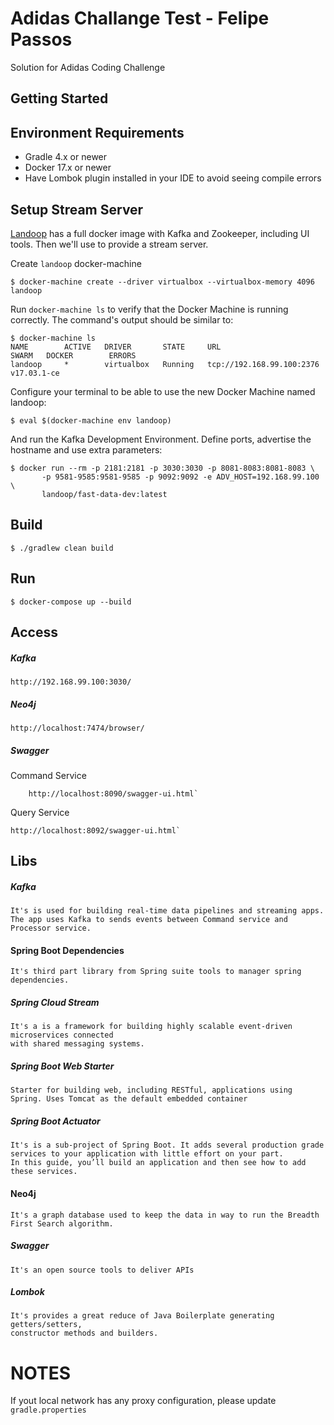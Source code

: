 # Adidas Challange Test - Felipe Passos

Solution for Adidas Coding Challenge

## Getting Started

## Environment Requirements 

* Gradle 4.x or newer
* Docker 17.x or newer
* Have Lombok plugin installed in your IDE to avoid seeing compile errors

## Setup Stream Server

[Landoop](https://github.com/Landoop/fast-data-dev) has a full docker image with Kafka and Zookeeper, including UI tools. Then we'll use to provide a stream server.

Create `landoop` docker-machine

```
$ docker-machine create --driver virtualbox --virtualbox-memory 4096 landoop
```

Run `docker-machine ls` to verify that the Docker Machine is running correctly. The command's output should be similar to:

```
$ docker-machine ls
NAME        ACTIVE   DRIVER       STATE     URL                         SWARM   DOCKER        ERRORS
landoop     *        virtualbox   Running   tcp://192.168.99.100:2376           v17.03.1-ce
```

Configure your terminal to be able to use the new Docker Machine named landoop:

```
$ eval $(docker-machine env landoop)
```

And run the Kafka Development Environment. Define ports, advertise the hostname and use extra parameters:

```
$ docker run --rm -p 2181:2181 -p 3030:3030 -p 8081-8083:8081-8083 \
       -p 9581-9585:9581-9585 -p 9092:9092 -e ADV_HOST=192.168.99.100 \
       landoop/fast-data-dev:latest
```

## Build

```
$ ./gradlew clean build
```

## Run

```
$ docker-compose up --build
```

## Access 

##### Kafka

    http://192.168.99.100:3030/

##### Neo4j

    http://localhost:7474/browser/
    
##### Swagger

Command Service
 
        http://localhost:8090/swagger-ui.html`
    
Query Service
 
    http://localhost:8092/swagger-ui.html`
 
 ## Libs

##### Kafka
    It's is used for building real-time data pipelines and streaming apps. 
    The app uses Kafka to sends events between Command service and Processor service.
#### Spring Boot Dependencies
    It's third part library from Spring suite tools to manager spring dependencies.
##### Spring Cloud Stream
    It's a is a framework for building highly scalable event-driven microservices connected 
    with shared messaging systems.
##### Spring Boot Web Starter
    Starter for building web, including RESTful, applications using Spring. Uses Tomcat as the default embedded container
##### Spring Boot Actuator    
    It's is a sub-project of Spring Boot. It adds several production grade services to your application with little effort on your part. 
    In this guide, you’ll build an application and then see how to add these services.
#### Neo4j
    It's a graph database used to keep the data in way to run the Breadth First Search algorithm.
##### Swagger
    It's an open source tools to deliver APIs 
##### Lombok
    It's provides a great reduce of Java Boilerplate generating getters/setters, 
    constructor methods and builders. 
    
    
# NOTES

If yout local network has any proxy configuration, please update `gradle.properties`
